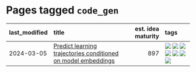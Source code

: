 # Pages tagged `code_gen`

|last_modified|title|est. idea maturity|tags
|:---|:---|---:|:---|
|2024-03-05|[Predict learning trajectories conditioned on model embeddings](../learning_traj_cond_pred.md)|897|[![](https://img.shields.io/badge/tag-code_gen-fae99e)](../tags/code_gen.md) [![](https://img.shields.io/badge/tag-contrastive_learning-67053)](../tags/contrastive_learning.md) [![](https://img.shields.io/badge/tag-experimental-82d6e)](../tags/experimental.md) [![](https://img.shields.io/badge/tag-llm-e2ec85)](../tags/llm.md) [![](https://img.shields.io/badge/tag-open_ai-fdf6a0)](../tags/open_ai.md) [![](https://img.shields.io/badge/tag-open_source-98b52b)](../tags/open_source.md) [![](https://img.shields.io/badge/tag-public_good-dd597e)](../tags/public_good.md)|